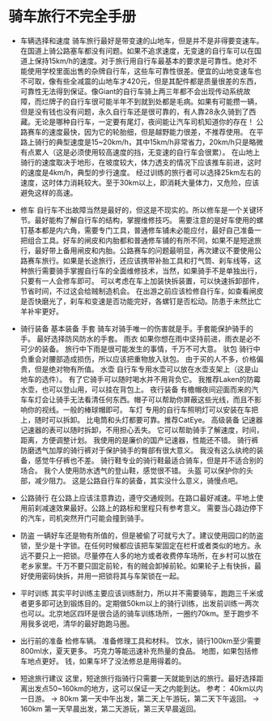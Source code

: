 # 骑车旅行不完全手册
* 车辆选择和速度
骑车旅行最好是带变速的山地车，但是并不是非得要变速车。在国道上骑公路塞车都没有问题。如果不追求速度，无变速的自行车可以在国道上保持15km/h的速度。对于旅行用自行车最基本的要求是可靠性。绝对不能使用学校里面出售的杂牌自行车，这些车可靠性很差。便宜的山地变速车也不可取，像有些全减震的山地车才420元，但是其配件都是质量很差的东西，可靠性无法得到保证。像Giant的自行车骑上两三年都不会出现传动系统故障，而烂牌子的自行车很可能半年不到就到处都是毛病。如果有可能攒一辆，但是没有钱也没有问题，永久自行车还是很可靠的，有人靠28永久骑到了西藏。无论是哪种自行车，一定要有尾灯，夜间能让汽车司机知道你的存在！
公路赛车的速度最快，因为它的轮胎细，但是越野能力很差，不推荐使用。
在平路上骑行的典型速度是15~20km/h，其中15km/h非常省力，20km/h只是略微有点累人（这是必须使用较高速度的挡，无变速的自行车会很累）。
在山地上骑行的速度取决于地形，在坡度较大，体力透支的情况下应该推车前进，这时的速度是4km/h，典型的步行速度。
经过训练的旅行者可以选择25km左右的速度，这时体力消耗较大。至于30km以上，即消耗大量体力，又危险，应该避免这样的高速。

* 修车
自行车不出故障当然是最好的，但这是不现实的。所以修车是一个关键环节。最好能构了解自行车的结构，掌握维修技巧。
需要注意的是好车使用的螺钉基本都是内六角，需要专门工具，普通修车铺未必能应付，最好自己准备一把组合工具。好车的闸皮和内胎都和普通修车铺的有所不同，如果不是短途旅行，最好带上备用闸皮和内胎。公路赛车的问题最明显，再次建议不要使用公路赛车旅行。如果是长途旅行，还应该携带补胎工具和打气筒、刹车线等，这种旅行需要骑手掌握自行车的全面维修技术，当然，如果骑手不是单独出行，只要有一人会修车即可。
可以考虑在车上加装快拆装置，可以快速拆卸部件，节省时间，不过这会给贼制造机会。
在出游之前应该检修自行车，如查看闸皮是否快磨光了，刹车和变速是否功能完好，各螺钉是否松动。防患于未然比亡羊补牢更好。

* 骑行装备
基本装备
手套
骑车对骑手唯一的伤害就是手。手套能保护骑手的手。
最好选择防风防水的手套。
雨衣
如果你想在雨中坚持前进，雨衣是必不可少的装备。
旅行中下雨是很可能发生的事情，千万不可大意。
驮包
骑行中负重会对腰部造成损伤，所以应该把重物放入驮包。
由于买的人不多，价格偏贵，但是绝对物有所值。
水壶
自行车专用水壶可以放在水壶支架上（这是山地车的选件）。
有了它骑手可以随时喝水并不用背负它。
我推荐Laken的防霉水壶，也可以登山用，可以挂在背包上。
夜行装备
有檐帽夜间迎面而来的汽车车灯会让骑手无法看清任何东西。帽子可以帮助你屏蔽这些光线，而且不影响你的视线。一般的棒球帽即可。
车灯
专用的自行车照明灯可以安装在车把上，随时可以拆卸。
比电筒和头灯都要可靠。推荐CatEye。
高级装备
记速器记速器的表可以随时拆卸，不用担心丢失。
它可以帮助骑手了解速度，时间，距离，方便调整计划。
我使用的是廉价的国产记速器，性能还不错。
骑行裤防磨透气加厚的骑行裤对于保护骑手的臀部有很大意义。
我没有这么纨绔的装备，感觉牛仔裤也不差。
骑行鞋专业的骑行鞋最适合骑车，但是并不适合别的场合。
我个人使用防水透气的登山鞋，感觉很不错。
头盔
可以保护你的头部，减少阻力。
这是公路自行车的装备，其实没什么意义，骑慢点吧。

* 公路骑行
在公路上应该注意靠边，遵守交通规则。在路口最好减速。平地上使用前刹减速效果最好。公路上的路标和里程只有参考意义。
需要当心路边停下的汽车，司机突然开门可能会撞到骑手。

* 防盗
一辆好车还是物有所值的，但是被偷了可就亏大了。建议使用园口的防盗锁，至少是十字锁。在任何时候都应该把车架固定在栏杆或者类似的地方。永远不要只上一把锁。尽量停在人多的地方或者收费停车场所，在乡村可以放在老乡家里。千万不要只固定前轮，有的贼会卸掉前轮。如果轮子上有快拆，最好使用密码快拆，并用一把锁将其与车架锁在一起。

* 平时训练
其实平时训练主要应该训练耐力，所以并不需要骑车，跑跑三千米或者更多即可达到锻炼目的。定期做50km以上的骑行训练，出发前训练一两次也可以。北京地区四环是很合适的骑车训练场所，一圈约70km。至于跑步不用我多说吧，清华的最好跑跑马圈。

* 出行前的准备
检修车辆。
准备修理工具和材料。
饮水，骑行100km至少需要800ml水，夏天更多。
巧克力等能迅速补充热量的食品。
地图，如果包括修车地点更好。
钱，如果车坏了没法修总是用得着的。

* 短途旅行建议
这里，短途旅行指骑行只需要一天就能到达的旅行。最好选择距离出发点50~160km的地方，这可以保证一天之内能到达。
参考：
40km以内  一日游。
-> 80km 第一天中午出发，第二天上午游玩，第二天下午返回。
-> 160km 第一天早晨出发，第二天游玩，第三天早晨返回。